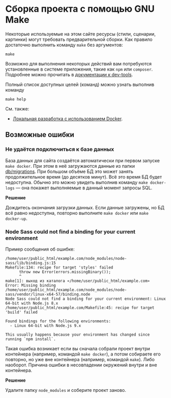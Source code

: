 # Сборка проекта с помощью GNU Make

Некоторые используемые на этом сайте ресурсы (стили, сценарии, картинки) могут требовать предварительной сборки. Как
правило достаточно выполнить команду `make` без аргументов:

    make

Возможно для выполнения некоторых действий вам потребуются установленные в системе приложения, такие как `npm` или
`composer`. Подробнее можно прочитать в [документации к dev-tools](../develop/dev-tools/README.md).

Полный список доступных целей (команд) можно узнать выполнив команду

    make help

См. также:
 
- [Локальная разработка с использованием Docker](docker.md).

## Возможные ошибки

### Не удаётся подключиться к базе данных

База данных для сайта создаётся автоматически при первом запуске `make docker`. При этом в неё загружаются данные из
папки [db/migrations](../db/migrations/README.md). При большом объёме БД это может занять продолжительное время (до
десятков минут). Всё это время БД будет недоступна. Обычно это можно увидеть выполнив команду `make docker-logs` — она
покажет выполняемые в данный момент запросы SQL.

**Решение**

Дождитесь окончания загрузки данных. Если данные загружены, но БД всё равно недоступна, повторно выполните
`make docker` или `make docker-up`.

### Node Sass could not find a binding for your current environment

Пример сообщения об ошибке:

```
/home/user/public_html/example.com/node_modules/node-sass/lib/binding.js:15
Makefile:134: recipe for target 'styles' failed
      throw new Error(errors.missingBinary());
      ^
make[1]: выход из каталога «/home/user/public_html/example.com»
Error: Missing binding /home/user/public_html/example.com/node_modules/node-sass/vendor/linux-x64-57/binding.node
Node Sass could not find a binding for your current environment: Linux 64-bit with Node.js 8.x
/home/user/public_html/example.com/Makefile:45: recipe for target 'build' failed

Found bindings for the following environments:
  - Linux 64-bit with Node.js 9.x

This usually happens because your environment has changed since running `npm install`.
```

Такая ошибка возникает если вы сначала собрали проект внутри контейнера (например, командой `make docker`), а потом
собираете его повторно, но уже вне контейнера (например, командой `make`). Либо наоборот. Причина ошибки в несовпадении
окружений внутри и вне контейнера.

**Решение**

Удалите папку `node_modules` и соберите проект заново. 

